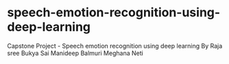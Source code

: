 # speech-emotion-recognition-using-deep-learning
Capstone Project - Speech emotion recognition using deep learning 
By
Raja sree Bukya
Sai Manideep Balmuri
Meghana Neti
